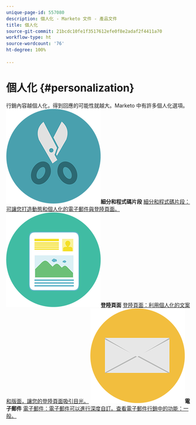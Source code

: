 ```yaml
---
unique-page-id: 557080
description: 個人化 - Marketo 文件 - 產品文件
title: 個人化
source-git-commit: 21bcdc10fe1f3517612efe0f8e2adaf2f4411a70
workflow-type: ht
source-wordcount: '76'
ht-degree: 100%

---
```



# 個人化 {#personalization}

行銷內容越個人化，得到回應的可能性就越大。Marketo 中有許多個人化選項。
**![細分和程式碼片段](assets/graphic-design-tools-18.png)細分和程式碼片段** [細分和程式碼片段：可讓您打造動態和個人化的電子郵件與登陸頁面。](https://docs.marketo.com/display/DOCS/Segmentation+and+Snippets)     **![登陸頁面](assets/office-artboard-80.png)登陸頁面** [登陸頁面：利用個人化的文案和版面，讓您的登陸頁面吸引目光。](https://docs.marketo.com/display/DOCS/Personalizing+Landing+Pages)     **![電子郵件](assets/office-27-1.png)電子郵件** [電子郵件：電子郵件可以進行深度自訂。查看電子郵件行銷中的功能：一般。](https://docs.marketo.com/display/DOCS/General)
